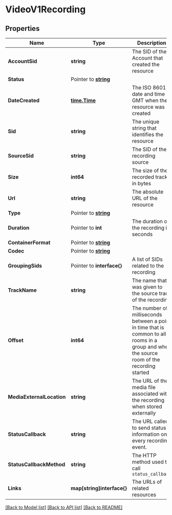 # VideoV1Recording

## Properties

Name | Type | Description | Notes
------------ | ------------- | ------------- | -------------
**AccountSid** | **string** | The SID of the Account that created the resource |[optional] 
**Status** | Pointer to [**string**](RecordingEnumStatus.md) |  |
**DateCreated** | [**time.Time**](time.Time.md) | The ISO 8601 date and time in GMT when the resource was created |[optional] 
**Sid** | **string** | The unique string that identifies the resource |[optional] 
**SourceSid** | **string** | The SID of the recording source |[optional] 
**Size** | **int64** | The size of the recorded track, in bytes |[optional] 
**Url** | **string** | The absolute URL of the resource |[optional] 
**Type** | Pointer to [**string**](RecordingEnumType.md) |  |
**Duration** | Pointer to **int** | The duration of the recording in seconds |
**ContainerFormat** | Pointer to [**string**](RecordingEnumFormat.md) |  |
**Codec** | Pointer to [**string**](RecordingEnumCodec.md) |  |
**GroupingSids** | Pointer to **interface{}** | A list of SIDs related to the recording |
**TrackName** | **string** | The name that was given to the source track of the recording |[optional] 
**Offset** | **int64** | The number of milliseconds between a point in time that is common to all rooms in a group and when the source room of the recording started |[optional] 
**MediaExternalLocation** | **string** | The URL of the media file associated with the recording when stored externally |[optional] 
**StatusCallback** | **string** | The URL called to send status information on every recording event. |[optional] 
**StatusCallbackMethod** | **string** | The HTTP method used to call `status_callback` |[optional] 
**Links** | **map[string]interface{}** | The URLs of related resources |[optional] 

[[Back to Model list]](../README.md#documentation-for-models) [[Back to API list]](../README.md#documentation-for-api-endpoints) [[Back to README]](../README.md)


